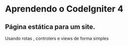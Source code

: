 # Aprendendo o CodeIgniter 4


## Página estática para um site.
Usando rotas , controlers e views de forma simples